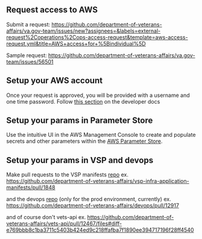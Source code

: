 
## Request access to AWS

Submit a request: https://github.com/department-of-veterans-affairs/va.gov-team/issues/new?assignees=&labels=external-request%2Coperations%2Cops-access-request&template=aws-access-request.yml&title=AWS+access+for+%5Bindividual%5D

Sample request: https://github.com/department-of-veterans-affairs/va.gov-team/issues/56501

## Setup your AWS account

Once your request is approved, you will be provided with a username and one time password. Follow [this section](https://depo-platform-documentation.scrollhelp.site/developer-docs/set-up-your-aws-account#SetupyourAWSAccount-Setupsecuritycredentials) on the developer docs

## Setup your params in Parameter Store

Use the intuitive UI in the AWS Management Console to create and populate secrets and other parameters within the [AWS Parameter Store](https://console.amazonaws-us-gov.com/systems-manager/parameters/?region=us-gov-west-1&tab=Table). 

## Setup your params in VSP and devops

Make pull requests to the VSP manifests [repo](https://github.com/department-of-veterans-affairs/vsp-infra-application-manifests)
ex. https://github.com/department-of-veterans-affairs/vsp-infra-application-manifests/pull/1848

and the devops [repo](https://github.com/department-of-veterans-affairs/devops) (only for the prod environment, currently)
ex. https://github.com/department-of-veterans-affairs/devops/pull/12917

and of course don't vets-api
ex. https://github.com/department-of-veterans-affairs/vets-api/pull/12467/files#diff-e769bbb8c1ba3711c5403b424ed9c218ffafba7f1890ee394717196f28ff4540
